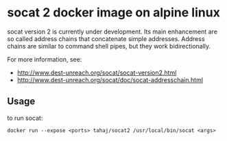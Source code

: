 # socat 2 docker image on alpine linux

socat version 2 is currently under development. Its main enhancement are so called address chains that concatenate simple addresses. Address chains are similar to command shell pipes, but they work bidirectionally. 

For more information, see:
* http://www.dest-unreach.org/socat/socat-version2.html
* http://www.dest-unreach.org/socat/doc/socat-addresschain.html

## Usage

to run socat:

```
docker run --expose <ports> tahaj/socat2 /usr/local/bin/socat <args>
```
